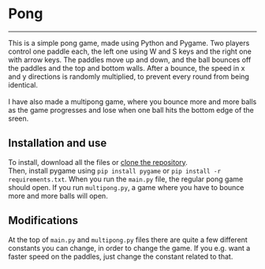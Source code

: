 <h1>Pong</h1>
<hr>
This is a simple pong game, made using Python and Pygame. Two players control one paddle each, the left one using W and S keys and the right one with arrow keys. The paddles move up and down, and the ball bounces off the paddles and the top and bottom walls. After a bounce, the speed in x and y directions is randomly multiplied, to prevent every round from being identical.
<br><br>
I have also made a multipong game, where you bounce more and more balls as the game progresses and lose when one ball hits the bottom edge of the sreen.
<h2>Installation and use</h2>
To install, download all the files or <a href='https://letmegooglethat.com/?q=Clone+repo+to+local+machine+github'>clone the repository</a>.<br>
Then, install pygame using <code>pip install pygame</code> or <code>pip install -r requirements.txt</code>. When you run the <code>main.py</code> file, the regular pong game should open. If you run <code>multipong.py</code>, a game where you have to bounce more and more balls will open.
<h2>Modifications</h2>
At the top of <code>main.py</code> and <code>multipong.py</code> files there are quite a few different constants you can change, in order to change the game. If you e.g. want a faster speed on the paddles, just change the constant related to that.